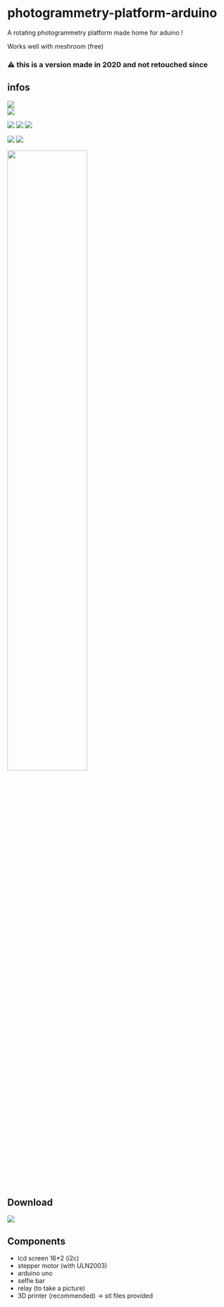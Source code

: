 # photogrammetry-platform-arduino
A rotating photogrammetry platform made home for aduino !

Works well with meshroom (free)

### ⚠️ this is a version made in 2020 and not retouched since

## infos ##
[![](https://tokei.rs/b1/github/baramex/photogrammetry-platform-arduino)]()<br/>
[![](https://img.shields.io/github/languages/top/baramex/photogrammetry-platform-arduino?style=for-the-badge)]()

[![](https://img.shields.io/github/downloads/baramex/photogrammetry-platform-arduino/total?style=for-the-badge)](https://github.com/baramex/photogrammetry-platform-arduino/releases/)
[![](https://img.shields.io/github/v/release/baramex/photogrammetry-platform-arduino?style=for-the-badge&label=last%20release)](https://github.com/baramex/photogrammetry-platform-arduino/releases/latest/)
[![](https://img.shields.io/github/release-date/baramex/photogrammetry-platform-arduino.svg?style=for-the-badge&label=last%20release%20date)](https://github.com/baramex/photogrammetry-platform-arduino/releases/latest/)

[![](https://img.shields.io/github/license/baramex/photogrammetry-platform-arduino?style=for-the-badge)](https://choosealicense.com/licenses/lgpl-3.0/)
[![](https://img.shields.io/badge/author-baramex-red?style=for-the-badge)](https://github.com/baramex/)

<img src="https://user-images.githubusercontent.com/47333747/177225634-eedad53d-1f1d-40fc-91fc-5435240f9ac9.jpg" width="60%">

## Download
[![](https://img.shields.io/github/v/release/baramex/photogrammetry-platform-arduino?style=for-the-badge&label=last%20release)](https://github.com/baramex/photogrammetry-platform-arduino/releases/latest/)<br/>

## Components
- lcd screen 16*2 (i2c)
- stepper motor (with ULN2003)
- arduino uno
- selfie bar
- relay (to take a picture)
- 3D printer (recommended) -> stl files provided
